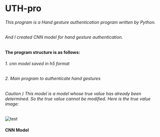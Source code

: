 # UTH-pro
###### This program is a Hand gesture authentication program written by Python.
###### And I created CNN model for hand gesture authentication.
#### The program structure is as follows:
###### 1. cnn model saved in h5 format
###### 2. Main program to authenticate hand gestures
###### Caution ) This model is a model whose true value has already been determined. So the true value cannot be modified. Here is the true value image:
![test](https://user-images.githubusercontent.com/62979330/146676252-9b7f842c-12f9-4848-8ec0-1d18939c0c63.jpg)

#### CNN Model 
######
